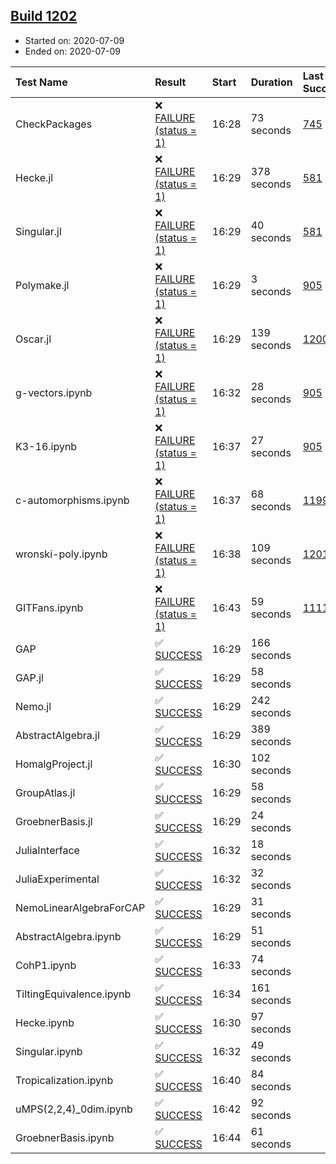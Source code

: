 ## [Build 1202](https://oscarci.mathematik.uni-kl.de/job/oscar-julia-1.4/1202/)

* Started on: 2020-07-09
* Ended on: 2020-07-09

| Test Name    | Result | Start | Duration | Last Success | First Failure |
|:-------------|:-------|:------|:---------|:-------------|:--------------|
| CheckPackages | ❌ [FAILURE (status = 1)](https://oscarci.mathematik.uni-kl.de/job/oscar-julia-1.4/1202/artifact/logs/build-1202/CheckPackages.log) | 16:28 | 73 seconds | [745](https://oscarci.mathematik.uni-kl.de/job/oscar-julia-1.4/745/) | [746](https://oscarci.mathematik.uni-kl.de/job/oscar-julia-1.4/746/) |
| Hecke.jl | ❌ [FAILURE (status = 1)](https://oscarci.mathematik.uni-kl.de/job/oscar-julia-1.4/1202/artifact/logs/build-1202/Hecke.jl.log) | 16:29 | 378 seconds | [581](https://oscarci.mathematik.uni-kl.de/job/oscar-julia-1.4/581/) | [582](https://oscarci.mathematik.uni-kl.de/job/oscar-julia-1.4/582/) |
| Singular.jl | ❌ [FAILURE (status = 1)](https://oscarci.mathematik.uni-kl.de/job/oscar-julia-1.4/1202/artifact/logs/build-1202/Singular.jl.log) | 16:29 | 40 seconds | [581](https://oscarci.mathematik.uni-kl.de/job/oscar-julia-1.4/581/) | [582](https://oscarci.mathematik.uni-kl.de/job/oscar-julia-1.4/582/) |
| Polymake.jl | ❌ [FAILURE (status = 1)](https://oscarci.mathematik.uni-kl.de/job/oscar-julia-1.4/1202/artifact/logs/build-1202/Polymake.jl.log) | 16:29 | 3 seconds | [905](https://oscarci.mathematik.uni-kl.de/job/oscar-julia-1.4/905/) | [907](https://oscarci.mathematik.uni-kl.de/job/oscar-julia-1.4/907/) |
| Oscar.jl | ❌ [FAILURE (status = 1)](https://oscarci.mathematik.uni-kl.de/job/oscar-julia-1.4/1202/artifact/logs/build-1202/Oscar.jl.log) | 16:29 | 139 seconds | [1200](https://oscarci.mathematik.uni-kl.de/job/oscar-julia-1.4/1200/) | [1201](https://oscarci.mathematik.uni-kl.de/job/oscar-julia-1.4/1201/) |
| g-vectors.ipynb | ❌ [FAILURE (status = 1)](https://oscarci.mathematik.uni-kl.de/job/oscar-julia-1.4/1202/artifact/logs/build-1202/g-vectors.ipynb.log) | 16:32 | 28 seconds | [905](https://oscarci.mathematik.uni-kl.de/job/oscar-julia-1.4/905/) | [907](https://oscarci.mathematik.uni-kl.de/job/oscar-julia-1.4/907/) |
| K3-16.ipynb | ❌ [FAILURE (status = 1)](https://oscarci.mathematik.uni-kl.de/job/oscar-julia-1.4/1202/artifact/logs/build-1202/K3-16.ipynb.log) | 16:37 | 27 seconds | [905](https://oscarci.mathematik.uni-kl.de/job/oscar-julia-1.4/905/) | [907](https://oscarci.mathematik.uni-kl.de/job/oscar-julia-1.4/907/) |
| c-automorphisms.ipynb | ❌ [FAILURE (status = 1)](https://oscarci.mathematik.uni-kl.de/job/oscar-julia-1.4/1202/artifact/logs/build-1202/c-automorphisms.ipynb.log) | 16:37 | 68 seconds | [1199](https://oscarci.mathematik.uni-kl.de/job/oscar-julia-1.4/1199/) | [1200](https://oscarci.mathematik.uni-kl.de/job/oscar-julia-1.4/1200/) |
| wronski-poly.ipynb | ❌ [FAILURE (status = 1)](https://oscarci.mathematik.uni-kl.de/job/oscar-julia-1.4/1202/artifact/logs/build-1202/wronski-poly.ipynb.log) | 16:38 | 109 seconds | [1201](https://oscarci.mathematik.uni-kl.de/job/oscar-julia-1.4/1201/) | [1202](https://oscarci.mathematik.uni-kl.de/job/oscar-julia-1.4/1202/) |
| GITFans.ipynb | ❌ [FAILURE (status = 1)](https://oscarci.mathematik.uni-kl.de/job/oscar-julia-1.4/1202/artifact/logs/build-1202/GITFans.ipynb.log) | 16:43 | 59 seconds | [1111](https://oscarci.mathematik.uni-kl.de/job/oscar-julia-1.4/1111/) | [1112](https://oscarci.mathematik.uni-kl.de/job/oscar-julia-1.4/1112/) |
| GAP | ✅ [SUCCESS](https://oscarci.mathematik.uni-kl.de/job/oscar-julia-1.4/1202/artifact/logs/build-1202/GAP.log) | 16:29 | 166 seconds |  |  |
| GAP.jl | ✅ [SUCCESS](https://oscarci.mathematik.uni-kl.de/job/oscar-julia-1.4/1202/artifact/logs/build-1202/GAP.jl.log) | 16:29 | 58 seconds |  |  |
| Nemo.jl | ✅ [SUCCESS](https://oscarci.mathematik.uni-kl.de/job/oscar-julia-1.4/1202/artifact/logs/build-1202/Nemo.jl.log) | 16:29 | 242 seconds |  |  |
| AbstractAlgebra.jl | ✅ [SUCCESS](https://oscarci.mathematik.uni-kl.de/job/oscar-julia-1.4/1202/artifact/logs/build-1202/AbstractAlgebra.jl.log) | 16:29 | 389 seconds |  |  |
| HomalgProject.jl | ✅ [SUCCESS](https://oscarci.mathematik.uni-kl.de/job/oscar-julia-1.4/1202/artifact/logs/build-1202/HomalgProject.jl.log) | 16:30 | 102 seconds |  |  |
| GroupAtlas.jl | ✅ [SUCCESS](https://oscarci.mathematik.uni-kl.de/job/oscar-julia-1.4/1202/artifact/logs/build-1202/GroupAtlas.jl.log) | 16:29 | 58 seconds |  |  |
| GroebnerBasis.jl | ✅ [SUCCESS](https://oscarci.mathematik.uni-kl.de/job/oscar-julia-1.4/1202/artifact/logs/build-1202/GroebnerBasis.jl.log) | 16:29 | 24 seconds |  |  |
| JuliaInterface | ✅ [SUCCESS](https://oscarci.mathematik.uni-kl.de/job/oscar-julia-1.4/1202/artifact/logs/build-1202/JuliaInterface.log) | 16:32 | 18 seconds |  |  |
| JuliaExperimental | ✅ [SUCCESS](https://oscarci.mathematik.uni-kl.de/job/oscar-julia-1.4/1202/artifact/logs/build-1202/JuliaExperimental.log) | 16:32 | 32 seconds |  |  |
| NemoLinearAlgebraForCAP | ✅ [SUCCESS](https://oscarci.mathematik.uni-kl.de/job/oscar-julia-1.4/1202/artifact/logs/build-1202/NemoLinearAlgebraForCAP.log) | 16:29 | 31 seconds |  |  |
| AbstractAlgebra.ipynb | ✅ [SUCCESS](https://oscarci.mathematik.uni-kl.de/job/oscar-julia-1.4/1202/artifact/logs/build-1202/AbstractAlgebra.ipynb.log) | 16:29 | 51 seconds |  |  |
| CohP1.ipynb | ✅ [SUCCESS](https://oscarci.mathematik.uni-kl.de/job/oscar-julia-1.4/1202/artifact/logs/build-1202/CohP1.ipynb.log) | 16:33 | 74 seconds |  |  |
| TiltingEquivalence.ipynb | ✅ [SUCCESS](https://oscarci.mathematik.uni-kl.de/job/oscar-julia-1.4/1202/artifact/logs/build-1202/TiltingEquivalence.ipynb.log) | 16:34 | 161 seconds |  |  |
| Hecke.ipynb | ✅ [SUCCESS](https://oscarci.mathematik.uni-kl.de/job/oscar-julia-1.4/1202/artifact/logs/build-1202/Hecke.ipynb.log) | 16:30 | 97 seconds |  |  |
| Singular.ipynb | ✅ [SUCCESS](https://oscarci.mathematik.uni-kl.de/job/oscar-julia-1.4/1202/artifact/logs/build-1202/Singular.ipynb.log) | 16:32 | 49 seconds |  |  |
| Tropicalization.ipynb | ✅ [SUCCESS](https://oscarci.mathematik.uni-kl.de/job/oscar-julia-1.4/1202/artifact/logs/build-1202/Tropicalization.ipynb.log) | 16:40 | 84 seconds |  |  |
| uMPS(2,2,4)_0dim.ipynb | ✅ [SUCCESS](https://oscarci.mathematik.uni-kl.de/job/oscar-julia-1.4/1202/artifact/logs/build-1202/uMPS-2-2-4-_0dim.ipynb.log) | 16:42 | 92 seconds |  |  |
| GroebnerBasis.ipynb | ✅ [SUCCESS](https://oscarci.mathematik.uni-kl.de/job/oscar-julia-1.4/1202/artifact/logs/build-1202/GroebnerBasis.ipynb.log) | 16:44 | 61 seconds |  |  |
